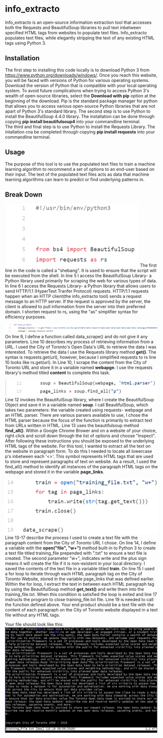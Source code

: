 # info_extracto

Info_extracto is an open-source information extraction tool that accesses both the Requests and BeautifulSoup libraries to pull text inbetween specified HTML tags from websites to populate text files. Info_extracto populates text files, while elegantly stripping the text of any existing HTML tags using Python 3.

## Installation

The first step to installing this code locally is to download Python 3 from https://www.python.org/downloads/windows/. Once you reach this website, you will be faced with versions of Python for various operating systems. Download the version of Python that is compatible with your local operating system. To avoid future complications when trying to access Python 3's wealth of open-source libraries, select the **Download with pip** option at the beginning of the download. Pip is the standard package manager for python that allows you to access various open-source Python libraries that are not apart of Python 3's standard library. 
The second step is to use Python to install the BeautifulSoup 4.4.0 library. The installation can be done through copying **pip install beautifulsoup4** into your commandline terminal.  
The third and final step is to use Python to install the Requests Library. The intallation cna be completed through copying **pip install requests** into your commandline terminal. 


## Usage

The purpose of this tool is to use the populated text files to train a machine learning algorithm to recommend a set of options to an end-user based on their input. The text of the populated text files acts as data that machine learning algorithms can learn to predict or find underlying patterns in. 

## Break Down

![import descriptions](https://github.com/git-ekeh/screenshots/blob/master/data_capture00.PNG) The first line in the code is called a "shebang". It is used to ensure that the script will be executed from the shell. In line 5 I access the BeautifulSoup Library- a Python library used primarily for scraping the web for various types of data. In line 6 I access the Requests Library- a Python library that allows users to send HTTP/1.1 (HyperText Tranfer Protocol) requests. HTTP/1.1 requests happen when an HTTP client(the info_extracto tool) sends a request message to an HTTP server. If the request is approved by the server, the client is allowed to pull information from the server into their preferred domain. I shorten request to rs, using the "as" simplifier syntax for efficiency purposes.   

![function](https://github.com/git-ekeh/screenshots/blob/master/data_capture01.PNG) On line 9, I define a function called data_scrape() and do not give it any parameters. Line 10 describes my process of retrieving information from a URL. I used the City of Toronto's Open Data's URL to retrieve the data I was interested. To retrieve the data I use the Requests library method **get()**. The syntax is requests.get(url), however, because I simplified requests to rs line 10 looks like rs.get(url). In Line 10, I scrape the content from the City of Toronto URL and store it in a variable named **webapge**. I use the requests library's method titled **content** to complete this task. 

![beautifulsoup structures](https://github.com/git-ekeh/screenshots/blob/master/data_capture02.PNG) Line 12 invokes the BeautifulSoup library, where I create the BeautifulSoup Object and save it in a variable named **soup**. I call BeautifulSoup, which takes two parameters: the variable created using requests- webpage and an HTML parser. There are various parsers available to use, I chose the HTML parser because the focus of the function is primarily to extract text from URLs written in HTML. Line 13 uses the beautifulsoup method **find_all()**. Within a Google Chrome Brower and on a website of your choice, right click and scroll down through the list of options and choose "Inspect". After following these instructions you should be exposed to the underlying HTML tags of the website. For this tool, I wanted to extract all the text on the website in paragraph form. To do this I needed to locate all lowercase p's inbetween each '<>'. This symbol represents HTML tags that are used to store and represent paragraphs of text on website. As a result, I used the find_all() method to identify all instances of the paragraph HTML tags on the webpage and stored it in the variable **page_links**.  
  
 ![data structures](https://github.com/git-ekeh/screenshots/blob/master/data_capture03.PNG) Line 13-17 describe the process I used to create a text file with the paragraph content from the City of Toronto URL I chose. On line 14, I define a variable with the **open("file", "w+")** method built-in to Python 3 to create a text file titled training_file prepended with ".txt" to ensure a text file is created. The second parameter "w+", indicates write and the plus sign means it will create the file if it is non-existent in your local directory. I saved the contents of the text file in a variable titled **train**. On line 15 I used a for loop to iterate through each HTML paragraph tag on the City of Toronto Website, stored in the variable page_links that was defined earlier. Within the for loop, I extract the text in between each HTML paragraph tag by using the BeautifulSoup method **get_text()** and write them into the training_file.txt. When this condition is satisfied the loop is exited and line 17 instructs the program to close training_file.txt file.  Line 19 is needed to call the function defined above. Your end product should be a text file with the content of each paragraph on the City of Toronto website displayed in a text file without any HTML tags. 
 
 Your file should look like this: ![textfile](https://github.com/git-ekeh/screenshots/blob/master/data_capture04.PNG) 

